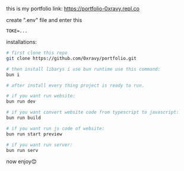this is my portfolio
link: https://portfolio-0xravy.repl.co

create ".env" file and enter this 
```
TOKE=...
```

installations:
```sh
# first clone this repo
git clone https://github.com/0xravy/portfolio.git

# then install libarys i use bun runtime use this command:
bun i

# after install every thing project is ready to run.

# if you want run website:
bun run dev

# if you want convert website code from typescript to javascript:
bun run build

# if you want run js code of website:
bun run start preview

# if you want run server:
bun run serv
```

now enjoy😊
